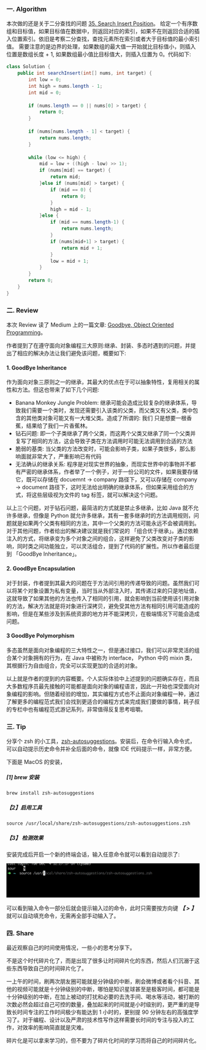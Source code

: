 ### 一. Algorithm

本次做的还是关于二分查找的问题 [35. Search Insert Position](https://leetcode.com/problems/search-insert-position/)。
给定一个有序数组和目标值，如果目标值在数据中，则返回对应的索引，如果不在则返回合适的插入位置索引。依旧是考察二分查找，查找元素所在索引或者大于目标值的最小索引值。
需要注意的是边界的处理，如果数组的最大值一开始就比目标值小，则插入位置是数组长度 + 1, 如果数组最小值比目标值大，则插入位置为 0。代码如下:

```Java
class Solution {
    public int searchInsert(int[] nums, int target) {
        int low = 0;
        int high = nums.length - 1;
        int mid = 0;

        if (nums.length == 0 || nums[0] > target) {
            return 0;
        }

        if (nums[nums.length - 1] < target) {
            return nums.length;
        }

        while (low <= high) {
            mid = low + ((high - low) >> 1);
            if (nums[mid] == target) {
                return mid;
            }else if (nums[mid] > target) {
                if (mid == 0) {
                    return 0;
                }
                high = mid - 1;
            }else {
                if (mid == nums.length-1) {
                    return nums.length;
                }
                if (nums[mid+1] > target) {
                    return mid + 1;
                }
                low = mid + 1;
            }
        }
        return 0;
    }
}
```

### 二. Review

本次 Review 读了 Medium 上的一篇文章: [Goodbye, Object Oriented Programming](https://medium.com/@cscalfani/goodbye-object-oriented-programming-a59cda4c0e53)。

作者提到了在遵守面向对象编程三大原则:继承、封装、多态时遇到的问题，并提出了相应的解决办法让我们避免该问题，概要如下:

#### 1. GoodBye Inheritance

作为面向对象三原则之一的继承，其最大的优点在于可以抽象特性，复用相关的属性和方法。但这也带来了如下几个问题:
-   Banana Monkey Jungle Problem: 继承可能会造成比较复杂的继承体系，导致我们需要一个类时，发现还需要引入该类的父类，而父类又有父类，类中包含的其他类对象可能又有一大堆父类。造成了所谓的: 我们
只是想要一根香蕉，结果给了我们一片香蕉林。
- 钻石问题: 即一个子类继承了两个父类，而这两个父类又继承了同一个父类并复写了相同的方法，这会导致子类在方法调用时可能无法调用到合适的方法
- 脆弱的基类: 当父类的方法改变时，可能会影响子类，如果子类很多，那么影响面就非常大了，严重影响已有代码
- 无法确认的继承关系: 程序是对现实世界的抽象，而现实世界中的事物并不都有严密的继承体系，作者举了一个例子，对于一份公司的文件，如果我要存储它，既可以存储在 docuemnt -> company 路径下，又可以存储在 company -> document 路径下，这时无法给出明确的继承体系，但如果采用组合的方式，将这些层级视为文件的 tag 标签，就可以解决这个问题。

以上三个问题，对于钻石问题，最简洁的方式就是禁止多继承，比如 Java 就不允许多继承，但像是 Python 就允许多继承，其有一套多继承时的方法调用规则，问题就是如果两个父类有相同的方法，其中一个父类的方法可能永远不会被调用到。对于其他问题，作者给出的解决建议就是我们常说的 「组合优于继承」。通过依赖注入的方式，将继承变为多个对象之间的组合，这样避免了父类改变对子类的影响，同时类之间功能独立，可以灵活组合，提到了代码的扩展性。所以作者最后提到 「GoodBye Inheritance」。

#### 2. GoodBye Encapsulation

对于封装，作者提到其最大的问题在于方法间引用的传递导致的问题。虽然我们可以将某个对象设置为私有变量，当时当从外部注入时，其传递过来的只是地址值，这就导致了如果其他的方法也传入了相同的引用，就会影响到当前使用该引用对象的方法，解决方法就是将对象进行深拷贝，避免受其他方法有相同引用可能造成的影响，但是在某些涉及到系统资源的地方并不能深拷贝，在极端情况下可能会造成问题。

#### 3 GoodBye Polymorphism

多态虽然是面向对象编程的三大特性之一，但是通过接口，我们可以非常灵活的组合某个对象拥有的行为，在 Java 中被称为 interface， Python 中的 mixin 类，其根据行为自由组合，完全可以实现更加的合适的对象。

以上就是作者的提到的内容概要。个人实际体验中上述提到的问题确实存在，而且大多数程序员最先接触的可能都是面向对象的编程语言，因此一开始也深受面向对象编程的影响。但随着经验的增加，其实编程方式也不止面向对象编程一种，通过了解更多的编程范式我们会找到更适合的编程方式来完成我们要做的事情，耗子叔的专栏中也有编程范式游记系列，非常值得反复思考咀嚼。

### 三. Tip

分享个 zsh 的小工具，[zsh-autosuggestions](https://github.com/zsh-users/zsh-autosuggestions )。安装后，在命令行输入命令式，可以自动提示历史命令并补全后面的命令，就像 IDE 代码提示一样，非常方便。

下面是 MacOS 的安装，

##### [1] brew 安装
```
brew install zsh-autosuggestions
```

##### 【2】启用工具

```
source /usr/local/share/zsh-autosuggestions/zsh-autosuggestions.zsh
```

##### 【3】 检测效果

安装完成后开启一个新的终端会话，输入任意命令就可以看到自动提示了:

![自动提示](https://github.com/zouyingjie/arts/blob/master/image/zsh_autosuggesstion.png)

可以看到输入命令一部分后就会提示输入过的命令，此时只需要按方向键 ***【 > 】*** 就可以自动填充命令，无需再全部手动输入了。

### 四. Share

最近观察自己的时间使用情况，一些小的思考分享下。

不是这个时代碎片化了，而是出现了很多让时间碎片化的东西，然后人们沉溺于这些东西导致自己的时间碎片化了。

一上午的时间，刷两次朋友圈可能就是分钟级的中断，刷会微博或者看个抖音、其他的视频可能就是十分钟级别的中断，哪怕是知识星球甚至是极客时间，都可能是十分钟级别的中断，在加上被动的打扰和必要的去洗手间、喝水等活动，被打断的次数必然会超过自己可控的数量，叠加起来的时间就是小时级别的，更严重的是导致长时间专注的工作时间极少有能达到 1 小时的，更别提 90 分钟左右的高强度学习了。对于编程、设计以及严肃的技术性写作这样需要长时间的专注与投入的工作，对效率的影响简直就是灾难。

碎片化是可以拿来学习的，但不要为了碎片化时间的学习而将自己的时间碎片化。